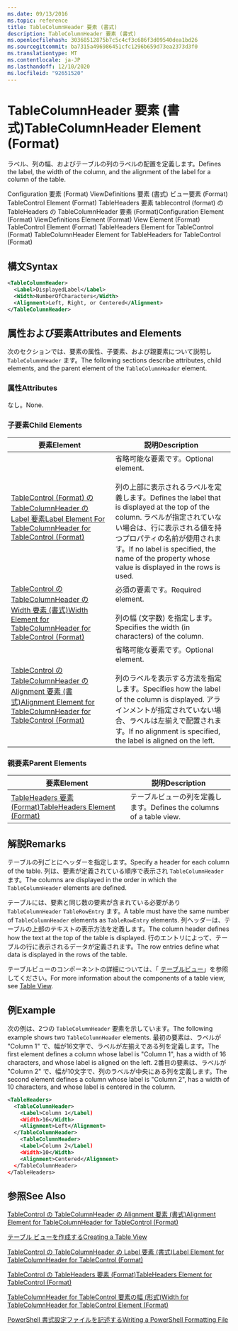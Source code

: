 ```yaml
---
ms.date: 09/13/2016
ms.topic: reference
title: TableColumnHeader 要素 (書式)
description: TableColumnHeader 要素 (書式)
ms.openlocfilehash: 30368512875b7c5c4cf3c686f3d09540dea1bd26
ms.sourcegitcommit: ba7315a496986451cfc1296b659d73ea2373d3f0
ms.translationtype: MT
ms.contentlocale: ja-JP
ms.lasthandoff: 12/10/2020
ms.locfileid: "92651520"
---
```

# <a name="tablecolumnheader-element-format"></a><span data-ttu-id="8b224-103">TableColumnHeader 要素 (書式)</span><span class="sxs-lookup"><span data-stu-id="8b224-103">TableColumnHeader Element (Format)</span></span>

<span data-ttu-id="8b224-104">ラベル、列の幅、およびテーブルの列のラベルの配置を定義します。</span><span class="sxs-lookup"><span data-stu-id="8b224-104">Defines the label, the width of the column, and the alignment of the label for a column of the table.</span></span>

<span data-ttu-id="8b224-105">Configuration 要素 (Format) ViewDefinitions 要素 (書式) ビュー要素 (Format) TableControl Element (Format) TableHeaders 要素 tablecontrol (format) の TableHeaders の TableColumnHeader 要素 (Format)</span><span class="sxs-lookup"><span data-stu-id="8b224-105">Configuration Element (Format) ViewDefinitions Element (Format) View Element (Format) TableControl Element (Format) TableHeaders Element for TableControl (Format) TableColumnHeader Element for TableHeaders for TableControl (Format)</span></span>

## <a name="syntax"></a><span data-ttu-id="8b224-106">構文</span><span class="sxs-lookup"><span data-stu-id="8b224-106">Syntax</span></span>

```xml
<TableColumnHeader>
  <Label>DisplayedLabel</Label>
  <Width>NumberOfCharacters</Width>
  <Alignment>Left, Right, or Centered</Alignment>
</TableColumnHeader>
```

## <a name="attributes-and-elements"></a><span data-ttu-id="8b224-107">属性および要素</span><span class="sxs-lookup"><span data-stu-id="8b224-107">Attributes and Elements</span></span>

<span data-ttu-id="8b224-108">次のセクションでは、要素の属性、子要素、および親要素について説明し `TableColumnHeader` ます。</span><span class="sxs-lookup"><span data-stu-id="8b224-108">The following sections describe attributes, child elements, and the parent element of the `TableColumnHeader` element.</span></span>

### <a name="attributes"></a><span data-ttu-id="8b224-109">属性</span><span class="sxs-lookup"><span data-stu-id="8b224-109">Attributes</span></span>

<span data-ttu-id="8b224-110">なし。</span><span class="sxs-lookup"><span data-stu-id="8b224-110">None.</span></span>

### <a name="child-elements"></a><span data-ttu-id="8b224-111">子要素</span><span class="sxs-lookup"><span data-stu-id="8b224-111">Child Elements</span></span>

|<span data-ttu-id="8b224-112">要素</span><span class="sxs-lookup"><span data-stu-id="8b224-112">Element</span></span>|<span data-ttu-id="8b224-113">説明</span><span class="sxs-lookup"><span data-stu-id="8b224-113">Description</span></span>|
|-------------|-----------------|
|[<span data-ttu-id="8b224-114">TableControl (Format) の TableColumnHeader の Label 要素</span><span class="sxs-lookup"><span data-stu-id="8b224-114">Label Element For TableColumnHeader for TableControl (Format)</span></span>](./label-element-for-tablecolumnheader-for-tablecontrol-format.md)|<span data-ttu-id="8b224-115">省略可能な要素です。</span><span class="sxs-lookup"><span data-stu-id="8b224-115">Optional element.</span></span><br /><br /> <span data-ttu-id="8b224-116">列の上部に表示されるラベルを定義します。</span><span class="sxs-lookup"><span data-stu-id="8b224-116">Defines the label that is displayed at the top of the column.</span></span> <span data-ttu-id="8b224-117">ラベルが指定されていない場合は、行に表示される値を持つプロパティの名前が使用されます。</span><span class="sxs-lookup"><span data-stu-id="8b224-117">If no label is specified, the name of the property whose value is displayed in the rows is used.</span></span>|
|[<span data-ttu-id="8b224-118">TableControl の TableColumnHeader の Width 要素 (書式)</span><span class="sxs-lookup"><span data-stu-id="8b224-118">Width Element for TableColumnHeader for TableControl (Format)</span></span>](./width-element-for-tablecolumnheader-for-tablecontrol-format.md)|<span data-ttu-id="8b224-119">必須の要素です。</span><span class="sxs-lookup"><span data-stu-id="8b224-119">Required element.</span></span><br /><br /> <span data-ttu-id="8b224-120">列の幅 (文字数) を指定します。</span><span class="sxs-lookup"><span data-stu-id="8b224-120">Specifies the width (in characters) of the column.</span></span>|
|[<span data-ttu-id="8b224-121">TableControl の TableColumnHeader の Alignment 要素 (書式)</span><span class="sxs-lookup"><span data-stu-id="8b224-121">Alignment Element for TableColumnHeader for TableControl (Format)</span></span>](./alignment-element-for-tablecolumnheader-for-tablecontrol-format.md)|<span data-ttu-id="8b224-122">省略可能な要素です。</span><span class="sxs-lookup"><span data-stu-id="8b224-122">Optional element.</span></span><br /><br /> <span data-ttu-id="8b224-123">列のラベルを表示する方法を指定します。</span><span class="sxs-lookup"><span data-stu-id="8b224-123">Specifies how the label of the column is displayed.</span></span> <span data-ttu-id="8b224-124">アラインメントが指定されていない場合、ラベルは左揃えで配置されます。</span><span class="sxs-lookup"><span data-stu-id="8b224-124">If no alignment is specified, the label is aligned on the left.</span></span>|

### <a name="parent-elements"></a><span data-ttu-id="8b224-125">親要素</span><span class="sxs-lookup"><span data-stu-id="8b224-125">Parent Elements</span></span>

|<span data-ttu-id="8b224-126">要素</span><span class="sxs-lookup"><span data-stu-id="8b224-126">Element</span></span>|<span data-ttu-id="8b224-127">説明</span><span class="sxs-lookup"><span data-stu-id="8b224-127">Description</span></span>|
|-------------|-----------------|
|[<span data-ttu-id="8b224-128">TableHeaders 要素 (Format)</span><span class="sxs-lookup"><span data-stu-id="8b224-128">TableHeaders Element (Format)</span></span>](./tableheaders-element-format.md)|<span data-ttu-id="8b224-129">テーブルビューの列を定義します。</span><span class="sxs-lookup"><span data-stu-id="8b224-129">Defines the columns of a table view.</span></span>|

## <a name="remarks"></a><span data-ttu-id="8b224-130">解説</span><span class="sxs-lookup"><span data-stu-id="8b224-130">Remarks</span></span>

<span data-ttu-id="8b224-131">テーブルの列ごとにヘッダーを指定します。</span><span class="sxs-lookup"><span data-stu-id="8b224-131">Specify a header for each column of the table.</span></span> <span data-ttu-id="8b224-132">列は、要素が定義されている順序で表示され `TableColumnHeader` ます。</span><span class="sxs-lookup"><span data-stu-id="8b224-132">The columns are displayed in the order in which the `TableColumnHeader` elements are defined.</span></span>

<span data-ttu-id="8b224-133">テーブルには、要素と同じ数の要素が含まれている必要があり `TableColumnHeader` `TableRowEntry` ます。</span><span class="sxs-lookup"><span data-stu-id="8b224-133">A table must have the same number of `TableColumnHeader` elements as `TableRowEntry` elements.</span></span> <span data-ttu-id="8b224-134">列ヘッダーは、テーブルの上部のテキストの表示方法を定義します。</span><span class="sxs-lookup"><span data-stu-id="8b224-134">The column header defines how the text at the top of the table is displayed.</span></span> <span data-ttu-id="8b224-135">行のエントリによって、テーブルの行に表示されるデータが定義されます。</span><span class="sxs-lookup"><span data-stu-id="8b224-135">The row entries define what data is displayed in the rows of the table.</span></span>

<span data-ttu-id="8b224-136">テーブルビューのコンポーネントの詳細については、「 [テーブルビュー](./creating-a-table-view.md)」を参照してください。</span><span class="sxs-lookup"><span data-stu-id="8b224-136">For more information about the components of a table view, see [Table View](./creating-a-table-view.md).</span></span>

## <a name="example"></a><span data-ttu-id="8b224-137">例</span><span class="sxs-lookup"><span data-stu-id="8b224-137">Example</span></span>

<span data-ttu-id="8b224-138">次の例は、2つの `TableColumnHeader` 要素を示しています。</span><span class="sxs-lookup"><span data-stu-id="8b224-138">The following example shows two `TableColumnHeader` elements.</span></span> <span data-ttu-id="8b224-139">最初の要素は、ラベルが "Column 1" で、幅が16文字で、ラベルが左揃えである列を定義します。</span><span class="sxs-lookup"><span data-stu-id="8b224-139">The first element defines a column whose label is "Column 1", has a width of 16 characters, and whose label is aligned on the left.</span></span> <span data-ttu-id="8b224-140">2番目の要素は、ラベルが "Column 2" で、幅が10文字で、列のラベルが中央にある列を定義します。</span><span class="sxs-lookup"><span data-stu-id="8b224-140">The second element defines a column whose label is "Column 2", has a width of 10 characters, and whose label is centered in the column.</span></span>

```xml
<TableHeaders>
  <TableColumnHeader>
    <Label>Column 1</Label)
    <Width>16</Width>
    <Alignment>Left</Alignment>
  </TableColumnHeader>
    <TableColumnHeader>
    <Label>Column 2</Label)
    <Width>10</Width>
    <Alignment>Centered</Alignment>
  </TableColumnHeader>
</TableHeaders>
```

## <a name="see-also"></a><span data-ttu-id="8b224-141">参照</span><span class="sxs-lookup"><span data-stu-id="8b224-141">See Also</span></span>

[<span data-ttu-id="8b224-142">TableControl の TableColumnHeader の Alignment 要素 (書式)</span><span class="sxs-lookup"><span data-stu-id="8b224-142">Alignment Element for TableColumnHeader for TableControl (Format)</span></span>](./alignment-element-for-tablecolumnheader-for-tablecontrol-format.md)

[<span data-ttu-id="8b224-143">テーブル ビューを作成する</span><span class="sxs-lookup"><span data-stu-id="8b224-143">Creating a Table View</span></span>](./creating-a-table-view.md)

[<span data-ttu-id="8b224-144">TableControl の TableColumnHeader の Label 要素 (書式)</span><span class="sxs-lookup"><span data-stu-id="8b224-144">Label Element for TableColumnHeader for TableControl (Format)</span></span>](./label-element-for-tablecolumnheader-for-tablecontrol-format.md)

[<span data-ttu-id="8b224-145">TableControl の TableHeaders 要素 (Format)</span><span class="sxs-lookup"><span data-stu-id="8b224-145">TableHeaders Element for TableControl (Format)</span></span>](./tableheaders-element-format.md)

[<span data-ttu-id="8b224-146">TableColumnHeader for TableControl 要素の幅 (形式)</span><span class="sxs-lookup"><span data-stu-id="8b224-146">Width for TableColumnHeader for TableControl Element (Format)</span></span>](./width-element-for-tablecolumnheader-for-tablecontrol-format.md)

[<span data-ttu-id="8b224-147">PowerShell 書式設定ファイルを記述する</span><span class="sxs-lookup"><span data-stu-id="8b224-147">Writing a PowerShell Formatting File</span></span>](./writing-a-powershell-formatting-file.md)
